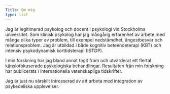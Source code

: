 ```yaml
---
Title: Om mig
type: list
---
```


Jag är legitimerad psykolog och docent i psykologi vid Stockholms universitet. Som klinisk psykolog har jag mångårig erfarenhet av arbete med många olika typer av problem, till exempel nedstämdhet, ångestbesvär och relationsproblem. Jag är utbildad i både kognitiv beteendeterapi (KBT) och intensiv psykodynamisk korttidsterapi (ISTDP).

I min forskning har jag bland annat tagit fram och utvärderat ett flertal känslofokuserade psykologiska behandlingar. Resultaten från min forskning har publicerats i internationella vetenskapliga tidskrifter.

Jag är just nu särskilt intresserad av att arbeta med integration av psykedeliska upplevelser.

<!-- och har över 15 års erfarenhet av kliniskt arbete. Sedan 2013 är jag filosofie doktor i psykologi, och sedan 2018

Jag är leg. psykolog utbildad i ACT och KBT vid Linköping Universitet. 
Jag har mer än 10 år erfarenhet av klientarbete som psykolog.
I ett första samtal med mig är syftet att kartlägga din nuvarande situation för att se vilka förändringar som skulle vara hjälpsamma för dig i ditt liv. 
Jag strävar efter att skapa en trygg atmosfär där vi tillsammans utforskar och analyserar din livssituation. Vi tittar på dina tankemönster och dina beteendemönster.
Vi försöker hitta mönster som håller dig tillbaka och pröva nya sätt att agera i problemsituationer. Du kommer att få lära dig mer om kopplingen mellan dina kroppsliga reaktioner och tankemönster samt bli medveten om vart och hur du kan bryta dessa. Allt i syfte att du ska få möjlighet att välja beteenden som för dig närmare det liv du vill ha.Min terapierfarenhet omfattar terapiarbete med en mängd olika livsutmaningar, såsom : -->


<!-- #### Email
For enquiries or longer messages, please email me. -->



